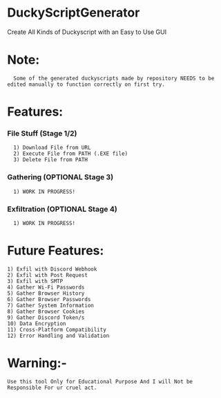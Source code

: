 # DuckyScriptGenerator
 Create All Kinds of Duckyscript with an Easy to Use GUI

# Note:
      Some of the generated duckyscripts made by repository NEEDS to be edited manually to function correctly on first try.


# Features:

### File Stuff (Stage 1/2)
      1) Download File from URL
      2) Execute File from PATH (.EXE file)
      3) Delete File from PATH

### Gathering (OPTIONAL Stage 3)
      1) WORK IN PROGRESS!

### Exfiltration (OPTIONAL Stage 4)
      1) WORK IN PROGRESS!


# Future Features:
    1) Exfil with Discord Webhook
    2) Exfil with Post Request
    3) Exfil with SMTP
    4) Gather Wi-Fi Passwords
    5) Gather Browser History
    6) Gather Browser Passwords
    7) Gather System Information
    8) Gather Browser Cookies
    9) Gather Discord Token/s
    10) Data Encryption
    11) Cross-Platform Compatibility
    12) Error Handling and Validation
    

# Warning:-
    Use this tool Only for Educational Purpose And I will Not be Responsible For ur cruel act.

